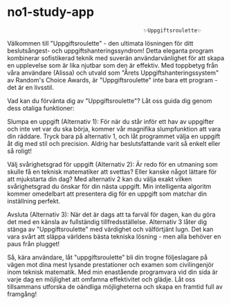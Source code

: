 # no1-study-app
                                                ✨Uppgiftsroulette✨

Välkommen till "Uppgiftsroulette" - den ultimata lösningen för ditt beslutsångest- och uppgiftshanteringssyndrom! Detta eleganta program kombinerar sofistikerad teknik med suverän användarvänlighet för att skapa en upplevelse som är lika njutbar som den är effektiv. Med toppbetyg från våra användare (Alissa) och utvald som  "Årets Uppgiftshanteringssystem" av Random's Choice Awards, är "Uppgiftsroulette" inte bara ett program - det är en livsstil.

Vad kan du förvänta dig av "Uppgiftsroulette"? Låt oss guida dig genom dess otaliga funktioner:

Slumpa en uppgift (Alternativ 1):
För när du står inför ett hav av uppgifter och inte vet var du ska börja, kommer vår magnifika slumpfunktion att vara din räddare. Tryck bara på alternativ 1, och låt programmet välja en uppgift åt dig med stil och precision. Aldrig har beslutsfattande varit så enkelt eller så roligt!

Välj svårighetsgrad för uppgift (Alternativ 2):
Är redo för en utmaning som skulle få en teknisk matematiker att svettas? Eller kanske något lättare för att mjukstarta din dag? Med alternativ 2 kan du välja exakt vilken svårighetsgrad du önskar för din nästa uppgift. Min intelligenta algoritm kommer omedelbart att presentera dig för en uppgift som matchar din inställning perfekt.

Avsluta (Alternativ 3):
När det är dags att ta farväl för dagen, kan du göra det med en känsla av fullständig tillfredsställelse. Alternativ 3 låter dig stänga av "Uppgiftsroulette" med värdighet och välförtjänt lugn. Det kan vara svårt att släppa världens bästa tekniska lösning - men alla behöver en paus från plugget!

Så, kära användare, låt "uppgiftsroulette" bli din trogne följeslagare på vägen mot dina mest lysande prestationer och examen som civilingenjör inom teknisk matematik. Med min enastående programvara vid din sida är varje dag en möjlighet att omfamna effektivitet och glädje. Låt oss tillsammans utforska de oändliga möjligheterna och skapa en framtid full av framgång!